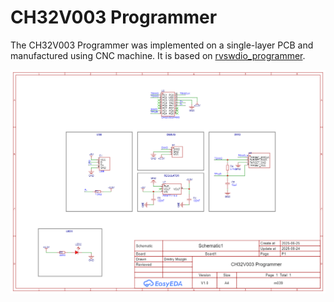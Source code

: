 # CH32V003 Programmer

The CH32V003 Programmer was implemented on a single-layer PCB and manufactured using CNC machine. It is based on [rvswdio_programmer](https://github.com/cnlohr/rv003usb/tree/master/rvswdio_programmer).

![Schematic](PCB/CH32V003_Programmer_Schematic.png)
